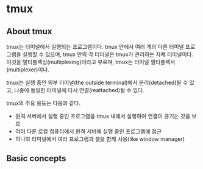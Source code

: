 # tmux

## About tmux

tmux는 터미널에서 실행되는 프로그램이다. tmux 안에서 여러 개의 다른 터미널 프로그램을 실행할 수 있으며, tmux 안의 각 터미널은 tmux가 관리하는 자체 터미널이다. 이것을 멀티플렉싱(multiplexing)이라고 부르며, tmux는 터미널 멀티플렉서(multiplexer)이다.

tmux는 실행 중인 외부 터미널(the outside terminal)에서 분리(detached)될 수 있고, 나중에 동일한 터미널에 다시 연결(reattached)될 수 있다.

tmux의 주요 용도는 다음과 같다.
- 원격 서버에서 실행 중인 프로그램을 tmux 내에서 실행하여 연결이 끊기는 것을 보호
- 여러 다른 로컬 컴퓨터에서 원격 서버에 실행 중인 프로그램에 접근
- 하나의 터미널에서 여러 프로그램과 셸을 함께 사용(like window manager)

## Basic concepts


